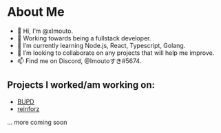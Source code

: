 # About Me
- 👋 Hi, I’m @xImouto.
- 👀 Working towards being a fullstack developer.
- 🌱 I’m currently learning Node.js, React, Typescript, Golang.
- 💞️ I’m looking to collaborate on any projects that will help me improve.
- 📫 Find me on Discord, @Imoutoすき#5674.

## Projects I worked/am working on:
- [BUPD](https://github.com/Devorein/BUPD)
- [reinforz](https://github.com/NLP-practitioners/reinforz)

... more coming soon
<!---
xImouto/xImouto is a ✨ special ✨ repository because its `README.md` (this file) appears on your GitHub profile.
You can click the Preview link to take a look at your changes.
--->

